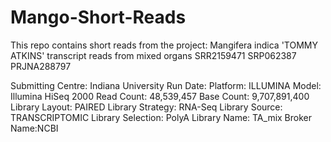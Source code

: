 # Mango-Short-Reads
This repo contains short reads from the project: Mangifera indica 'TOMMY ATKINS' transcript reads from mixed organs
SRR2159471
SRP062387
PRJNA288797

Submitting Centre: Indiana University
Run Date:
Platform: ILLUMINA
Model: Illumina HiSeq 2000
Read Count: 48,539,457
Base Count: 9,707,891,400
Library Layout: PAIRED
Library Strategy: RNA-Seq
Library Source: TRANSCRIPTOMIC
Library Selection: PolyA
Library Name: TA_mix
Broker Name:NCBI
